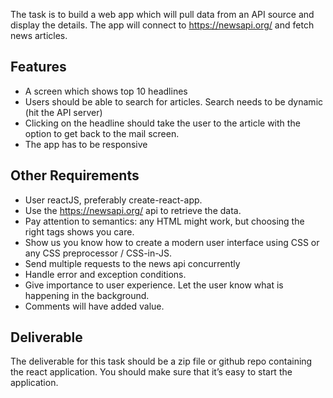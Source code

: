 The task is to build a web app which will pull data from an API source and display the details. The app will connect to https://newsapi.org/ and fetch news articles.

## Features
* A screen which shows top 10 headlines
* Users should be able to search for articles. Search needs to be dynamic (hit the API server)
* Clicking on the headline should take the user to the article with the option to get back to the mail screen.
* The app has to be responsive

 

## Other Requirements

* User reactJS, preferably create-react-app.
* Use the https://newsapi.org/ api to retrieve the data.
* Pay attention to semantics: any HTML might work, but choosing the right tags shows you care.
* Show us you know how to create a modern user interface using CSS or any CSS preprocessor / CSS-in-JS.
* Send multiple requests to the news api concurrently
* Handle error and exception conditions.
* Give importance to user experience. Let the user know what is happening in the background.
* Comments will have added value.


## Deliverable
The deliverable for this task should be a zip file or github repo containing the react application. You should make sure that it’s easy to start the application.
